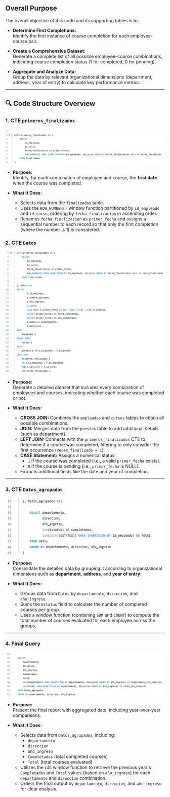 ## Overall Purpose

The overall objective of this code and its supporting tables is to:

- **Determine First Completions:**  
  Identify the first instance of course completion for each employee-course pair.

- **Create a Comprehensive Dataset:**  
  Generate a complete list of all possible employee-course combinations, indicating course completion status (1 for completed, 0 for pending).

- **Aggregate and Analyze Data:**  
  Group the data by relevant organizational dimensions (department, address, year of entry) to calculate key performance metrics.

--- 
 
## 🔍 Code Structure Overview

### 1. CTE `primeros_finalizados`

![SQL IMAGES](imagenes/PT2.png)

- **Purpose:**  
  Identify, for each combination of employee and course, the **first date** when the course was completed.

- **What It Does:**  
  - Selects data from the `finalizados` table.
  - Uses the `ROW_NUMBER()` window function partitioned by `id_empleado` and `id_curso`, ordering by `fecha_finalizacion` in ascending order.
  - Renames `fecha_finalizacion` as `primer_fecha` and assigns a sequential number to each record so that only the first completion (where the number is 1) is considered.



### 2. CTE `Datos`

![SQL IMAGES](imagenes/PT4.png)

- **Purpose:**  
  Generate a detailed dataset that includes every combination of employees and courses, indicating whether each course was completed or not.

- **What It Does:**  
  - **CROSS JOIN:** Combines the `empleados` and `cursos` tables to obtain all possible combinations.
  - **JOIN:** Merges data from the `puestos` table to add additional details (such as department).
  - **LEFT JOIN:** Connects with the `primeros_finalizados` CTE to determine if a course was completed, filtering to only consider the first occurrence (`Veces_finalizado = 1`).
  - **CASE Statement:** Assigns a numerical status:
    - `1` if the course was completed (i.e., a valid `primer_fecha` exists).
    - `0` if the course is pending (i.e., `primer_fecha` is NULL).
  - Extracts additional fields like the date and year of completion.

---

### 3. CTE `Datos_agrupados`

![SQL IMAGES](imagenes/PT5.png)


- **Purpose:**  
  Consolidate the detailed data by grouping it according to organizational dimensions such as **department**, **address**, and **year of entry**.

- **What It Does:**  
  - Groups data from `Datos` by `departamento`, `direccion`, and `año_ingreso`.
  - Sums the `Estatus` field to calculate the number of completed courses per group.
  - Uses a window function (combining `SUM` and `COUNT`) to compute the total number of courses evaluated for each employee across the groups.

---

### 4. Final Query

![SQL IMAGES](imagenes/PT6.png)

- **Purpose:**  
  Present the final report with aggregated data, including year-over-year comparisons.

- **What It Does:**  
  - Selects data from `Datos_agrupados`, including:
    - `departamento`
    - `direccion`
    - `año_ingreso`
    - `Completados` (total completed courses)
    - `Total` (total courses evaluated)
  - Utilizes the `LAG` window function to retrieve the previous year's `Completados` and `Total` values (based on `año_ingreso`) for each `departamento` and `direccion` combination.
  - Orders the final output by `departamento`, `direccion`, and `año_ingreso` for clear analysis.




